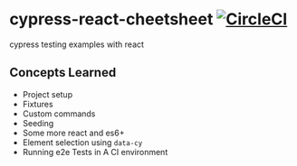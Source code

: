# cypress-react-cheetsheet [![CircleCI](https://circleci.com/gh/CryceTruly/cypress-react-cheetsheet.svg?style=svg)](https://circleci.com/gh/CryceTruly/cypress-react-cheetsheet)

cypress testing examples with react

## Concepts Learned

- Project setup
- Fixtures
- Custom commands
- Seeding
- Some more react and es6+
- Element selection using `data-cy`
- Running e2e Tests in A CI environment
